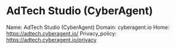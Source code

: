 
# AdTech Studio (CyberAgent)

Name: AdTech Studio (CyberAgent)
Domain: cyberagent.io
Home: https://adtech.cyberagent.io/
Privacy_policy: https://adtech.cyberagent.io/privacy
